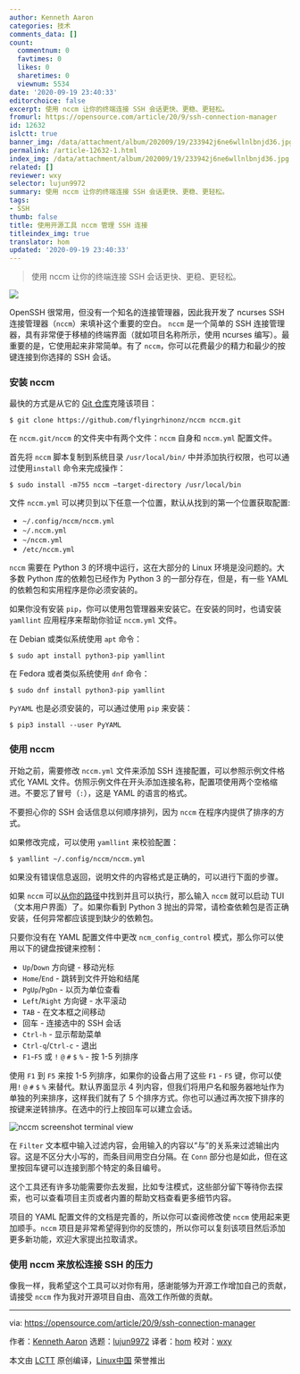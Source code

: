 ```yaml
---
author: Kenneth Aaron
categories: 技术
comments_data: []
count:
  commentnum: 0
  favtimes: 0
  likes: 0
  sharetimes: 0
  viewnum: 5534
date: '2020-09-19 23:40:33'
editorchoice: false
excerpt: 使用 nccm 让你的终端连接 SSH 会话更快、更稳、更轻松。
fromurl: https://opensource.com/article/20/9/ssh-connection-manager
id: 12632
islctt: true
banner_img: /data/attachment/album/202009/19/233942j6ne6wllnlbnjd36.jpg
permalink: /article-12632-1.html
index_img: /data/attachment/album/202009/19/233942j6ne6wllnlbnjd36.jpg.thumb.jpg
related: []
reviewer: wxy
selector: lujun9972
summary: 使用 nccm 让你的终端连接 SSH 会话更快、更稳、更轻松。
tags:
- SSH
thumb: false
title: 使用开源工具 nccm 管理 SSH 连接
titleindex_img: true
translator: hom
updated: '2020-09-19 23:40:33'
---
```



> 
> 使用 nccm 让你的终端连接 SSH 会话更快、更稳、更轻松。
> 
> 
> 


![](/data/attachment/album/202009/19/233942j6ne6wllnlbnjd36.jpg)


OpenSSH 很常用，但没有一个知名的连接管理器，因此我开发了 ncurses SSH 连接管理器（`nccm`）来填补这个重要的空白。 `nccm` 是一个简单的 SSH 连接管理器，具有非常便于移植的终端界面（就如项目名称所示，使用 ncurses 编写）。最重要的是，它使用起来非常简单。有了 `nccm`，你可以花费最少的精力和最少的按键连接到你选择的 SSH 会话。


### 安装 nccm


最快的方式是从它的 [Git 仓库](https://github.com/flyingrhinonz/nccm)克隆该项目：



```
$ git clone https://github.com/flyingrhinonz/nccm nccm.git

```

在 `nccm.git/nccm` 的文件夹中有两个文件：`nccm` 自身和 `nccm.yml` 配置文件。


首先将 `nccm` 脚本复制到系统目录 `/usr/local/bin/` 中并添加执行权限，也可以通过使用`install` 命令来完成操作：



```
$ sudo install -m755 nccm –target-directory /usr/local/bin

```

文件 `nccm.yml` 可以拷贝到以下任意一个位置，默认从找到的第一个位置获取配置:


* `~/.config/nccm/nccm.yml`
* `~/.nccm.yml`
* `~/nccm.yml`
* `/etc/nccm.yml`


`nccm` 需要在 Python 3 的环境中运行，这在大部分的 Linux 环境是没问题的。大多数 Python 库的依赖包已经作为 Python 3 的一部分存在，但是，有一些 YAML 的依赖包和实用程序是你必须安装的。


如果你没有安装 `pip`，你可以使用包管理器来安装它。在安装的同时，也请安装 `yamllint` 应用程序来帮助你验证 `nccm.yml` 文件。


在 Debian 或类似系统使用 `apt` 命令：



```
$ sudo apt install python3-pip yamllint

```

在 Fedora 或者类似系统使用 `dnf` 命令：



```
$ sudo dnf install python3-pip yamllint

```

`PyYAML` 也是必须安装的，可以通过使用 `pip` 来安装：



```
$ pip3 install --user PyYAML

```

### 使用 nccm


开始之前，需要修改 `nccm.yml` 文件来添加 SSH 连接配置，可以参照示例文件格式化 YAML 文件。仿照示例文件在开头添加连接名称，配置项使用两个空格缩进。不要忘了冒号（`:`），这是 YAML 的语言的格式。


不要担心你的 SSH 会话信息以何顺序排列，因为 `nccm` 在程序内提供了排序的方式。


如果修改完成，可以使用 `yamllint` 来校验配置：



```
$ yamllint ~/.config/nccm/nccm.yml

```

如果没有错误信息返回，说明文件的内容格式是正确的，可以进行下面的步骤。


如果 `nccm` 可以[从你的路径](https://opensource.com/article/17/6/set-path-linux)中找到并且可以执行，那么输入 `nccm` 就可以启动 TUI（文本用户界面）了。如果你看到 Python 3 抛出的异常，请检查依赖包是否正确安装，任何异常都应该提到缺少的依赖包。


只要你没有在 YAML 配置文件中更改 `ncm_config_control` 模式，那么你可以使用以下的键盘按键来控制：


* `Up`/`Down` 方向键 - 移动光标
* `Home`/`End` - 跳转到文件开始和结尾
* `PgUp`/`PgDn` - 以页为单位查看
* `Left`/`Right` 方向键 - 水平滚动
* `TAB` - 在文本框之间移动
* 回车 - 连接选中的 SSH 会话
* `Ctrl-h` - 显示帮助菜单
* `Ctrl-q`/`Ctrl-c` - 退出
* `F1`-`F5` 或 `!` `@` `#` `$` `%` - 按 1-5 列排序


使用 `F1` 到 `F5` 来按 1-5 列排序，如果你的设备占用了这些 `F1` - `F5` 键，你可以使用`!` `@` `#` `$` `%` 来替代。默认界面显示 4 列内容，但我们将用户名和服务器地址作为单独的列来排序，这样我们就有了 5 个排序方式。你也可以通过再次按下排序的按键来逆转排序。在选中的行上按回车可以建立会话。


![nccm screenshot terminal view](/data/attachment/album/202009/19/234101ntyoyj4j6xxfm4sj.png "nccm screenshot terminal view")


在 `Filter` 文本框中输入过滤内容，会用输入的内容以“与”的关系来过滤输出内容。这是不区分大小写的，而条目间用空白分隔。在 `Conn` 部分也是如此，但在这里按回车键可以连接到那个特定的条目编号。


这个工具还有许多功能需要你去发掘，比如专注模式，这些部分留下等待你去探索，也可以查看项目主页或者内置的帮助文档查看更多细节内容。


项目的 YAML 配置文件的文档是完善的，所以你可以查阅修改使 `nccm` 使用起来更加顺手。`nccm` 项目是非常希望得到你的反馈的，所以你可以复刻该项目然后添加更多新功能，欢迎大家提出拉取请求。


### 使用 nccm 来放松连接 SSH 的压力


像我一样，我希望这个工具可以对你有用，感谢能够为开源工作增加自己的贡献，请接受 `nccm` 作为我对开源项目自由、高效工作所做的贡献。




---


via: <https://opensource.com/article/20/9/ssh-connection-manager>


作者：[Kenneth Aaron](https://opensource.com/users/flyingrhino) 选题：[lujun9972](https://github.com/lujun9972) 译者：[hom](https://github.com/hom) 校对：[wxy](https://github.com/wxy)


本文由 [LCTT](https://github.com/LCTT/TranslateProject) 原创编译，[Linux中国](https://linux.cn/) 荣誉推出